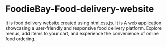 # FoodieBay-Food-delivery-website
It is food delivery website created using html,css,js. It is A web application showcasing a user-friendly and responsive food delivery platform. Explore menus, add items to your cart, and experience the convenience of online food ordering.
